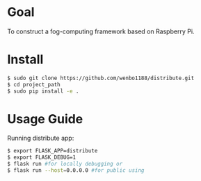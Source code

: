 Goal
=====
To construct a fog-computing framework based on Raspberry Pi.


Install
=====
```bash  
$ sudo git clone https://github.com/wenbo1188/distribute.git 
$ cd project_path
$ sudo pip install -e .
``` 


Usage Guide
=====
Running distribute app: 
```bash 
$ export FLASK_APP=distribute
$ export FLASK_DEBUG=1
$ flask run #for locally debugging or
$ flask run --host=0.0.0.0 #for public using 
``` 